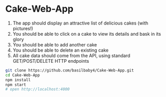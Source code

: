 # Cake-Web-App


1. The app should display an attractive list of delicious cakes (with pictures!)
2. You should be able to click on a cake to view its details and bask in its glory
3. You should be able to add another cake
4. You should be able to delete an existing cake
5. All cake data should come from the API, using standard GET/POST/DELETE HTTP
endpoints


```bash
git clone https://github.com/basilbaby4/Cake-Web-App.git
cd Cake-Web-App
npm install
npm start
# open http://localhost:4000
```
